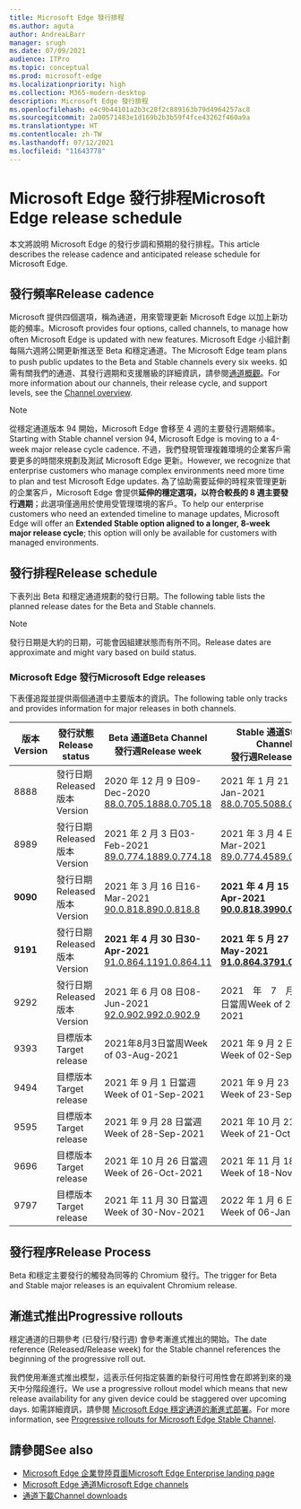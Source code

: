 ```yaml
---
title: Microsoft Edge 發行排程
ms.author: aguta
author: AndreaLBarr
manager: srugh
ms.date: 07/09/2021
audience: ITPro
ms.topic: conceptual
ms.prod: microsoft-edge
ms.localizationpriority: high
ms.collection: M365-modern-desktop
description: Microsoft Edge 發行排程
ms.openlocfilehash: e4c9b44101a2b3c28f2c889163b79d4964257ac8
ms.sourcegitcommit: 2a00571483e1d169b2b3b59f4fce43262f460a9a
ms.translationtype: HT
ms.contentlocale: zh-TW
ms.lasthandoff: 07/12/2021
ms.locfileid: "11643778"
---
```

# <a name="microsoft-edge-release-schedule"></a><span data-ttu-id="ab469-103">Microsoft Edge 發行排程</span><span class="sxs-lookup"><span data-stu-id="ab469-103">Microsoft Edge release schedule</span></span>

<span data-ttu-id="ab469-104">本文將說明 Microsoft Edge 的發行步調和預期的發行排程。</span><span class="sxs-lookup"><span data-stu-id="ab469-104">This article describes the release cadence and anticipated release schedule for Microsoft Edge.</span></span>

## <a name="release-cadence"></a><span data-ttu-id="ab469-105">發行頻率</span><span class="sxs-lookup"><span data-stu-id="ab469-105">Release cadence</span></span>

<span data-ttu-id="ab469-106">Microsoft 提供四個選項，稱為通道，用來管理更新 Microsoft Edge 以加上新功能的頻率。</span><span class="sxs-lookup"><span data-stu-id="ab469-106">Microsoft provides four options, called channels, to manage how often Microsoft Edge is updated with new features.</span></span> <span data-ttu-id="ab469-107">Microsoft Edge 小組計劃每隔六週將公開更新推送至 Beta 和穩定通道。</span><span class="sxs-lookup"><span data-stu-id="ab469-107">The Microsoft Edge team plans to push public updates to the Beta and Stable channels every six weeks.</span></span> <span data-ttu-id="ab469-108">如需有關我們的通道、其發行週期和支援層級的詳細資訊，請參閱[通道概觀](./microsoft-edge-channels.md#channel-overview)。</span><span class="sxs-lookup"><span data-stu-id="ab469-108">For more information about our channels, their release cycle, and support levels, see the [Channel overview](./microsoft-edge-channels.md#channel-overview).</span></span>

> [!NOTE]
> <span data-ttu-id="ab469-109">從穩定通道版本 94 開始，Microsoft Edge 會移至 4 週的主要發行週期頻率。</span><span class="sxs-lookup"><span data-stu-id="ab469-109">Starting with Stable channel version 94, Microsoft Edge is moving to a 4-week major release cycle cadence.</span></span> <span data-ttu-id="ab469-110">不過，我們發現管理複雜環境的企業客戶需要更多的時間來規劃及測試 Microsoft Edge 更新。</span><span class="sxs-lookup"><span data-stu-id="ab469-110">However, we recognize that enterprise customers who manage complex environments need more time to plan and test Microsoft Edge updates.</span></span> <span data-ttu-id="ab469-111">為了協助需要延伸的時程來管理更新的企業客戶，Microsoft Edge 會提供**延伸的穩定選項，以符合較長的 8 週主要發行週期**；此選項僅適用於使用受管理環境的客戶。</span><span class="sxs-lookup"><span data-stu-id="ab469-111">To help our enterprise customers who need an extended timeline to manage updates, Microsoft Edge will offer an **Extended Stable option aligned to a longer, 8-week major release cycle**; this option will only be available for customers with managed environments.</span></span>

## <a name="release-schedule"></a><span data-ttu-id="ab469-112">發行排程</span><span class="sxs-lookup"><span data-stu-id="ab469-112">Release schedule</span></span>

<span data-ttu-id="ab469-113">下表列出 Beta 和穩定通道規劃的發行日期。</span><span class="sxs-lookup"><span data-stu-id="ab469-113">The following table lists the planned release dates for the Beta and Stable channels.</span></span>

> [!NOTE]
> <span data-ttu-id="ab469-114">發行日期是大約的日期，可能會因組建狀態而有所不同。</span><span class="sxs-lookup"><span data-stu-id="ab469-114">Release dates are approximate and might vary based on build status.</span></span>

### <a name="microsoft-edge-releases"></a><span data-ttu-id="ab469-115">Microsoft Edge 發行</span><span class="sxs-lookup"><span data-stu-id="ab469-115">Microsoft Edge releases</span></span>

<span data-ttu-id="ab469-116">下表僅追蹤並提供兩個通道中主要版本的資訊。</span><span class="sxs-lookup"><span data-stu-id="ab469-116">The following table only tracks and provides information for major releases in both channels.</span></span>

| <span data-ttu-id="ab469-117">版本</span><span class="sxs-lookup"><span data-stu-id="ab469-117">Version</span></span> | <span data-ttu-id="ab469-118">發行狀態</span><span class="sxs-lookup"><span data-stu-id="ab469-118">Release status</span></span> | <span data-ttu-id="ab469-119">Beta 通道</span><span class="sxs-lookup"><span data-stu-id="ab469-119">Beta Channel</span></span><br><span data-ttu-id="ab469-120">發行週</span><span class="sxs-lookup"><span data-stu-id="ab469-120">Release week</span></span> | <span data-ttu-id="ab469-121">Stable 通道</span><span class="sxs-lookup"><span data-stu-id="ab469-121">Stable Channel</span></span><br><span data-ttu-id="ab469-122">發行週</span><span class="sxs-lookup"><span data-stu-id="ab469-122">Release week</span></span> |
|---------|-----|------|--------|
| <span data-ttu-id="ab469-123">88</span><span class="sxs-lookup"><span data-stu-id="ab469-123">88</span></span> | <span data-ttu-id="ab469-124">發行日期</span><span class="sxs-lookup"><span data-stu-id="ab469-124">Released</span></span><br><span data-ttu-id="ab469-125">版本</span><span class="sxs-lookup"><span data-stu-id="ab469-125">Version</span></span> | <span data-ttu-id="ab469-126">2020 年 12 月 9 日</span><span class="sxs-lookup"><span data-stu-id="ab469-126">09-Dec-2020</span></span><br>[<span data-ttu-id="ab469-127">88.0.705.18</span><span class="sxs-lookup"><span data-stu-id="ab469-127">88.0.705.18</span></span>](/deployedge/microsoft-edge-relnote-archive-beta-channel#version-88070518-december-9) | <span data-ttu-id="ab469-128">2021 年 1 月 21 日</span><span class="sxs-lookup"><span data-stu-id="ab469-128">21-Jan-2021</span></span><br>[<span data-ttu-id="ab469-129">88.0.705.50</span><span class="sxs-lookup"><span data-stu-id="ab469-129">88.0.705.50</span></span>](/deployedge/microsoft-edge-relnote-archive-stable-channel#version-88070550-january-21)|
| <span data-ttu-id="ab469-130">89</span><span class="sxs-lookup"><span data-stu-id="ab469-130">89</span></span> | <span data-ttu-id="ab469-131">發行日期</span><span class="sxs-lookup"><span data-stu-id="ab469-131">Released</span></span><br><span data-ttu-id="ab469-132">版本</span><span class="sxs-lookup"><span data-stu-id="ab469-132">Version</span></span> | <span data-ttu-id="ab469-133">2021 年 2 月 3 日</span><span class="sxs-lookup"><span data-stu-id="ab469-133">03-Feb-2021</span></span><br>[<span data-ttu-id="ab469-134">89.0.774.18</span><span class="sxs-lookup"><span data-stu-id="ab469-134">89.0.774.18</span></span>](/deployedge/microsoft-edge-relnote-beta-channel#version-89077423-february-8) | <span data-ttu-id="ab469-135">2021 年 3 月 4 日</span><span class="sxs-lookup"><span data-stu-id="ab469-135">04-Mar-2021</span></span><br>[<span data-ttu-id="ab469-136">89.0.774.45</span><span class="sxs-lookup"><span data-stu-id="ab469-136">89.0.774.45</span></span>](/deployedge/microsoft-edge-relnote-stable-channel#version-89077445-march-4) |
| **<span data-ttu-id="ab469-137">90</span><span class="sxs-lookup"><span data-stu-id="ab469-137">90</span></span>** | <span data-ttu-id="ab469-138">發行日期</span><span class="sxs-lookup"><span data-stu-id="ab469-138">Released</span></span><br><span data-ttu-id="ab469-139">版本</span><span class="sxs-lookup"><span data-stu-id="ab469-139">Version</span></span> | <span data-ttu-id="ab469-140">2021 年 3 月 16 日</span><span class="sxs-lookup"><span data-stu-id="ab469-140">16-Mar-2021</span></span><br>[<span data-ttu-id="ab469-141">90.0.818.8</span><span class="sxs-lookup"><span data-stu-id="ab469-141">90.0.818.8</span></span>](/deployedge/microsoft-edge-relnote-beta-channel#version-9008188-march-16) | **<span data-ttu-id="ab469-142">2021 年 4 月 15 日</span><span class="sxs-lookup"><span data-stu-id="ab469-142">15-Apr-2021</span></span>**<BR>**[<span data-ttu-id="ab469-143">90.0.818.39</span><span class="sxs-lookup"><span data-stu-id="ab469-143">90.0.818.39</span></span>](/deployedge/microsoft-edge-relnote-stable-channel#version-90081839-april-15)** |
| **<span data-ttu-id="ab469-144">91</span><span class="sxs-lookup"><span data-stu-id="ab469-144">91</span></span>** | <span data-ttu-id="ab469-145">發行日期</span><span class="sxs-lookup"><span data-stu-id="ab469-145">Released</span></span><br><span data-ttu-id="ab469-146">版本</span><span class="sxs-lookup"><span data-stu-id="ab469-146">Version</span></span> | **<span data-ttu-id="ab469-147">2021 年 4 月 30 日</span><span class="sxs-lookup"><span data-stu-id="ab469-147">30-Apr-2021</span></span>**<br>[<span data-ttu-id="ab469-148">91.0.864.11</span><span class="sxs-lookup"><span data-stu-id="ab469-148">91.0.864.11</span></span>](/deployedge/microsoft-edge-relnote-beta-channel#version-91086411-april-30) | **<span data-ttu-id="ab469-149">2021 年 5 月 27 日</span><span class="sxs-lookup"><span data-stu-id="ab469-149">27-May-2021</span></span>**<BR>**[<span data-ttu-id="ab469-150">91.0.864.37</span><span class="sxs-lookup"><span data-stu-id="ab469-150">91.0.864.37</span></span>](/deployedge/microsoft-edge-relnote-stable-channel#version-91086437-may-27)** |
| <span data-ttu-id="ab469-151">92</span><span class="sxs-lookup"><span data-stu-id="ab469-151">92</span></span> | <span data-ttu-id="ab469-152">發行日期</span><span class="sxs-lookup"><span data-stu-id="ab469-152">Released</span></span><br><span data-ttu-id="ab469-153">版本</span><span class="sxs-lookup"><span data-stu-id="ab469-153">Version</span></span> | <span data-ttu-id="ab469-154">2021 年 6 月 08 日</span><span class="sxs-lookup"><span data-stu-id="ab469-154">08-Jun-2021</span></span><br>[<span data-ttu-id="ab469-155">92.0.902.9</span><span class="sxs-lookup"><span data-stu-id="ab469-155">92.0.902.9</span></span>](/deployedge/microsoft-edge-relnote-beta-channel#version-9209029-june-08) | <span data-ttu-id="ab469-156">2021　年　7　月　22　日當周</span><span class="sxs-lookup"><span data-stu-id="ab469-156">Week of 22-Jul-2021</span></span> |
| <span data-ttu-id="ab469-157">93</span><span class="sxs-lookup"><span data-stu-id="ab469-157">93</span></span> | <span data-ttu-id="ab469-158">目標版本</span><span class="sxs-lookup"><span data-stu-id="ab469-158">Target release</span></span> | <span data-ttu-id="ab469-159">2021年8月3日當周</span><span class="sxs-lookup"><span data-stu-id="ab469-159">Week of 03-Aug-2021</span></span> | <span data-ttu-id="ab469-160">2021 年 9 月 2 日當週</span><span class="sxs-lookup"><span data-stu-id="ab469-160">Week of 02-Sep-2021</span></span> |
| <span data-ttu-id="ab469-161">94</span><span class="sxs-lookup"><span data-stu-id="ab469-161">94</span></span> | <span data-ttu-id="ab469-162">目標版本</span><span class="sxs-lookup"><span data-stu-id="ab469-162">Target release</span></span> | <span data-ttu-id="ab469-163">2021 年 9 月 1 日當週</span><span class="sxs-lookup"><span data-stu-id="ab469-163">Week of 01-Sep-2021</span></span> | <span data-ttu-id="ab469-164">2021 年 9 月 23 日當週</span><span class="sxs-lookup"><span data-stu-id="ab469-164">Week of 23-Sep-2021</span></span> |
| <span data-ttu-id="ab469-165">95</span><span class="sxs-lookup"><span data-stu-id="ab469-165">95</span></span> | <span data-ttu-id="ab469-166">目標版本</span><span class="sxs-lookup"><span data-stu-id="ab469-166">Target release</span></span> | <span data-ttu-id="ab469-167">2021 年 9 月 28 日當週</span><span class="sxs-lookup"><span data-stu-id="ab469-167">Week of 28-Sep-2021</span></span> | <span data-ttu-id="ab469-168">2021 年 10 月 21 日當週</span><span class="sxs-lookup"><span data-stu-id="ab469-168">Week of 21-Oct-2021</span></span> |
| <span data-ttu-id="ab469-169">96</span><span class="sxs-lookup"><span data-stu-id="ab469-169">96</span></span> | <span data-ttu-id="ab469-170">目標版本</span><span class="sxs-lookup"><span data-stu-id="ab469-170">Target release</span></span> | <span data-ttu-id="ab469-171">2021 年 10 月 26 日當週</span><span class="sxs-lookup"><span data-stu-id="ab469-171">Week of 26-Oct-2021</span></span> | <span data-ttu-id="ab469-172">2021 年 11 月 18 日當週</span><span class="sxs-lookup"><span data-stu-id="ab469-172">Week of 18-Nov-2021</span></span> |
| <span data-ttu-id="ab469-173">97</span><span class="sxs-lookup"><span data-stu-id="ab469-173">97</span></span> | <span data-ttu-id="ab469-174">目標版本</span><span class="sxs-lookup"><span data-stu-id="ab469-174">Target release</span></span> | <span data-ttu-id="ab469-175">2021 年 11 月 30 日當週</span><span class="sxs-lookup"><span data-stu-id="ab469-175">Week of 30-Nov-2021</span></span> | <span data-ttu-id="ab469-176">2022 年 1 月 6 日當週</span><span class="sxs-lookup"><span data-stu-id="ab469-176">Week of 06-Jan-2022</span></span> |

## <a name="release-process"></a><span data-ttu-id="ab469-177">發行程序</span><span class="sxs-lookup"><span data-stu-id="ab469-177">Release Process</span></span>

<span data-ttu-id="ab469-178">Beta 和穩定主要發行的觸發為同等的 Chromium 發行。</span><span class="sxs-lookup"><span data-stu-id="ab469-178">The trigger for Beta and Stable major releases is an equivalent Chromium release.</span></span>

## <a name="progressive-rollouts"></a><span data-ttu-id="ab469-179">漸進式推出</span><span class="sxs-lookup"><span data-stu-id="ab469-179">Progressive rollouts</span></span>

<span data-ttu-id="ab469-180">穩定通道的日期參考 (已發行/發行週) 會參考漸進式推出的開始。</span><span class="sxs-lookup"><span data-stu-id="ab469-180">The date reference (Released/Release week) for the Stable channel references the beginning of the progressive roll out.</span></span>

<span data-ttu-id="ab469-181">我們使用漸進式推出模型，這表示任何指定裝置的新發行可用性會在即將到來的幾天中分階段進行。</span><span class="sxs-lookup"><span data-stu-id="ab469-181">We use a progressive rollout model which means that new release availability for any given device could be staggered over upcoming days.</span></span> <span data-ttu-id="ab469-182">如需詳細資訊，請參閱 [Microsoft Edge 穩定通道的漸進式部署](/deployedge/microsoft-edge-update-progressive-rollout)。</span><span class="sxs-lookup"><span data-stu-id="ab469-182">For more information, see [Progressive rollouts for Microsoft Edge Stable Channel](/deployedge/microsoft-edge-update-progressive-rollout).</span></span>

## <a name="see-also"></a><span data-ttu-id="ab469-183">請參閱</span><span class="sxs-lookup"><span data-stu-id="ab469-183">See also</span></span>

- [<span data-ttu-id="ab469-184">Microsoft Edge 企業登陸頁面</span><span class="sxs-lookup"><span data-stu-id="ab469-184">Microsoft Edge Enterprise landing page</span></span>](https://aka.ms/EdgeEnterprise)
- [<span data-ttu-id="ab469-185">Microsoft Edge 通道</span><span class="sxs-lookup"><span data-stu-id="ab469-185">Microsoft Edge channels</span></span>](/deployedge/microsoft-edge-channels)
- [<span data-ttu-id="ab469-186">通道下載</span><span class="sxs-lookup"><span data-stu-id="ab469-186">Channel downloads</span></span>](https://www.microsoft.com/edge/business/download)
